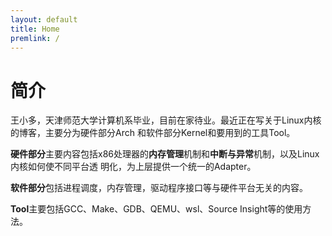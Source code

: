 ```yaml
---
layout: default
title: Home
premlink: /
---
```

# 简介
王小多，天津师范大学计算机系毕业，目前在家待业。最近正在写关于Linux内核的博客，主要分为硬件部分Arch
和软件部分Kernel和要用到的工具Tool。

**硬件部分**主要内容包括x86处理器的**内存管理**机制和**中断与异常**机制，以及Linux内核如何使不同平台透
明化，为上层提供一个统一的Adapter。

**软件部分**包括进程调度，内存管理，驱动程序接口等与硬件平台无关的内容。

**Tool**主要包括GCC、Make、GDB、QEMU、wsl、Source Insight等的使用方法。





